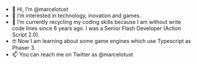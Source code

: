 - 👋 Hi, I’m @marcelotust
- 👀 I’m interested in technology, inovation and games.
- 🌱 I’m currently recycling my coding skills because I am without write code lines since 6 years ago. I was a Senior Flash Developer (Action Script 2.0).
- 🤓 Now I am learning about some game engines which use Typescript as Phaser 3.
- 📫 You can reach me on Twitter as @marcelotust

<!---
marcelotust/marcelotust is a ✨ special ✨ repository because its `README.md` (this file) appears on your GitHub profile.
You can click the Preview link to take a look at your changes.
--->
